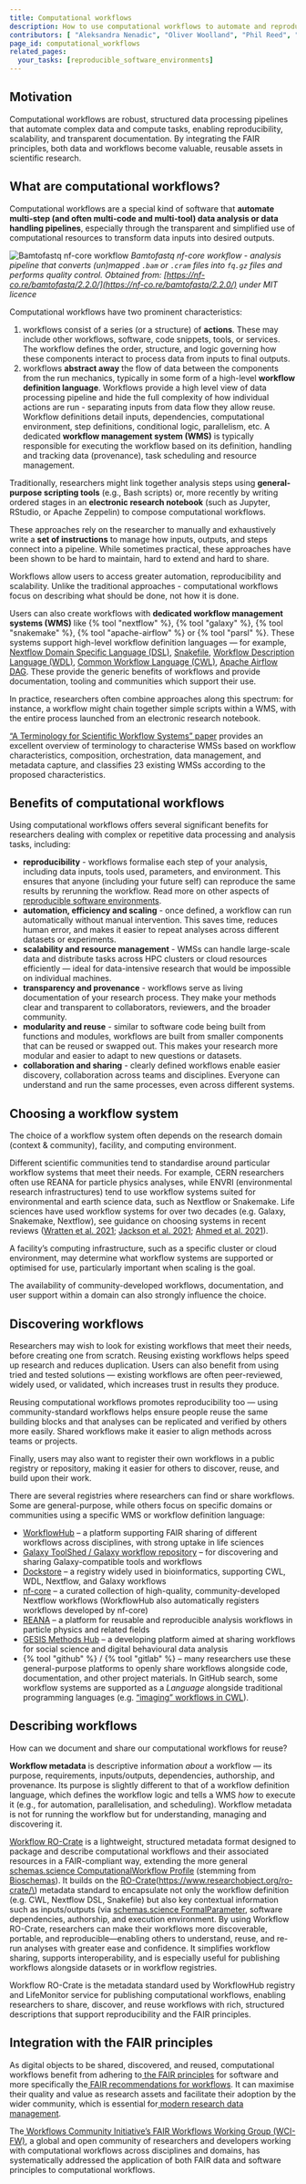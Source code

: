 ```yaml
---
title: Computational workflows
description: How to use computational workflows to automate and reproduce data pipelines?
contributors: [ "Aleksandra Nenadic", "Oliver Woolland", "Phil Reed", "Shoaib Sufi", "Nick Juty", "Douglas Lowe", "Stian Soiland-Reyes"]
page_id: computational_workflows
related_pages:
  your_tasks: [reproducible_software_environments]
---
```


## Motivation

Computational workflows are robust, structured data processing pipelines that automate complex data and compute tasks, enabling reproducibility, scalability, and transparent documentation. 
By integrating the FAIR principles, both data and workflows become valuable, reusable assets in scientific research.

## What are computational workflows?

Computational workflows are a special kind of software that **automate multi-step (and often multi-code and multi-tool) data analysis or data handling pipelines**, 
especially through the transparent and simplified use of computational resources to transform data inputs into desired outputs.

![Bamtofastq nf-core workflow](../../images/nf-core-bamtofastq-subway.png)
*Bamtofastq nf-core workflow - analysis pipeline that converts (un)mapped <code>.bam</code> or <code>.cram</code> files into <code>fq.gz</code> files and performs quality control. Obtained from: [https://nf-co.re/bamtofastq/2.2.0/](https://nf-co.re/bamtofastq/2.2.0/) under MIT licence*

Computational workflows have two prominent characteristics:

1. workflows consist of a series (or a structure) of **actions**. 
These may include other workflows, software, code snippets, tools, or services. 
The workflow defines the order, structure, and logic governing how these components interact to process data from inputs to final outputs.
2. workflows **abstract away** the flow of data between the components from the run mechanics, typically in some form of a high-level **workflow definition language**. 
Workflows provide a high level view of data processing pipeline and hide the full complexity of how individual actions are run - separating inputs from data flow they allow reuse. 
Workflow definitions detail inputs, dependencies, computational environment, step definitions, conditional logic, parallelism, etc. 
A dedicated **workflow management system (WMS)** is typically responsible for executing the workflow based on its definition, handling and tracking data (provenance), task scheduling and resource management.

Traditionally, researchers might link together analysis steps using **general-purpose scripting tools** (e.g., Bash scripts) or, more recently by writing ordered stages in an **electronic research notebook** (such as Jupyter, RStudio, or Apache Zeppelin) to compose computational workflows.

These approaches rely on the researcher to manually and exhaustively write a **set of instructions** to manage how inputs, outputs, and steps connect into a pipeline. 
While sometimes practical, these approaches have been shown to be hard to maintain, hard to extend and hard to share.

Workflows allow users to access greater automation, reproducibility and scalability. 
Unlike the traditional approaches - computational workflows focus on describing what should be done, not how it is done.

Users can also create workflows with **dedicated workflow management systems (WMS)** like {% tool "nextflow" %}, {% tool "galaxy" %}, {% tool "snakemake" %}, {% tool "apache-airflow" %} or {% tool "parsl" %}.
These systems support high-level workflow definition languages — for example, [Nextflow Domain Specific Language (DSL)][nextflow-dsl], [Snakefile][snakefile], [Workflow Description Language (WDL)][wdl], [Common Workflow Language (CWL)][cwl], [Apache Airflow DAG][apache-airflow-dag].
These provide the generic benefits of workflows and provide documentation, tooling and communities which support their use.

In practice, researchers often combine approaches along this spectrum: for instance, a workflow might chain together simple scripts within a WMS, with the entire process launched from an electronic research notebook.

[“A Terminology for Scientific Workflow Systems” paper](https://doi.org/10.1016/j.future.2025.107974) provides an excellent overview of terminology to characterise WMSs based on workflow characteristics, composition, orchestration, data management, and metadata capture, and classifies 23 existing WMSs according to the proposed characteristics.

## Benefits of computational workflows

Using computational workflows offers several significant benefits for researchers dealing with complex or repetitive data processing and analysis tasks, including:

* **reproducibility** - workflows formalise each step of your analysis, including data inputs, tools used, parameters, and environment. This ensures that anyone (including your future self) can reproduce the same results by rerunning the workflow. Read more on other aspects of[ reproducible software environments](/reproducible_software_environments).
* **automation, efficiency and scaling** - once defined, a workflow can run automatically without manual intervention. This saves time, reduces human error, and makes it easier to repeat analyses across different datasets or experiments.
* **scalability and resource management** - WMSs can handle large-scale data and distribute tasks across HPC clusters or cloud resources efficiently — ideal for data-intensive research that would be impossible on individual machines.
* **transparency and provenance** - workflows serve as living documentation of your research process. They make your methods clear and transparent to collaborators, reviewers, and the broader community.
* **modularity and reuse** - similar to software code being built from functions and modules, workflows are built from smaller components that can be reused or swapped out. This makes your research more modular and easier to adapt to new questions or datasets.
* **collaboration and sharing** - clearly defined workflows enable easier discovery, collaboration across teams and disciplines. Everyone can understand and run the same processes, even across different systems.

## Choosing a workflow system

The choice of a workflow system often depends on the research domain (context & community), facility, and computing environment.

Different scientific communities tend to standardise around particular workflow systems that meet their needs. 
For example, CERN researchers often use REANA for particle physics analyses, while ENVRI (environmental research infrastructures) tend to use workflow systems suited for environmental and earth science data, such as Nextflow or Snakemake. 
Life sciences have used workflow systems for over two decades (e.g. Galaxy, Snakemake, Nextflow), see guidance on choosing systems in recent reviews ([Wratten et al. 2021](https://doi.org/10.1038/s41592-021-01254-9); [Jackson et al. 2021](https://doi.org/10.1371/journal.pcbi.1008622); [Ahmed et al. 2021](https://www.nature.com/articles/s41598-021-99288-8#citeas)).

A facility’s computing infrastructure, such as a specific cluster or cloud environment, may determine what workflow systems are supported or optimised for use, particularly important when scaling is the goal.

The availability of community-developed workflows, documentation, and user support within a domain can also strongly influence the choice.

## Discovering workflows

Researchers may wish to look for existing workflows that meet their needs, before creating one from scratch. Reusing existing workflows helps speed up research and reduces duplication. Users can also benefit from using tried and tested solutions — existing workflows are often peer-reviewed, widely used, or validated, which increases trust in results they produce.

Reusing computational workflows promotes reproducibility too — using community-standard workflows helps ensure people reuse the same building blocks and that analyses can be replicated and verified by others more easily. Shared workflows make it easier to align methods across teams or projects.

Finally, users may also want to register their own workflows in a public registry or repository, making it easier for others to discover, reuse, and build upon their work.

There are several registries where researchers can find or share workflows. Some are general-purpose, while others focus on specific domains or communities using a specific WMS or workflow definition language:



* [WorkflowHub](workflowhub.eu) – a platform supporting FAIR sharing of different workflows across disciplines, with strong uptake in life sciences
* [Galaxy ToolShed / Galaxy workflow repository](https://galaxyproject.org/toolshed/) – for discovering and sharing Galaxy-compatible tools and workflows
* [Dockstore](https://dockstore.org/) – a registry widely used in bioinformatics, supporting CWL, WDL, Nextflow, and Galaxy workflows
* [nf-core](https://nf-co.re/) – a curated collection of high-quality, community-developed Nextflow workflows (WorkflowHub also automatically registers workflows developed by nf-core)
* [REANA](https://reanahub.io/) – a platform for reusable and reproducible analysis workflows in particle physics and related fields
* [GESIS Methods Hub](https://www.gesis.org/en/services/processing-and-analyzing-data/analyzing-digital-behavioral-data/gesis-methods-hub) – a developing platform aimed at sharing workflows for social science and digital behavioural data analysis
* {% tool "github" %} / {% tool "gitlab" %} – many researchers use these general-purpose platforms to openly share workflows alongside code, documentation, and other project materials. In GitHub search, some workflow systems are supported as a *Language* alongside traditional programming languages (e.g. [“imaging” workflows in CWL](https://github.com/search?q=imaging+language%3A%22Common+Workflow+Language%22+&type=repositories)).

## Describing workflows

How can we document and share our computational workflows for reuse?

**Workflow metadata** is descriptive information *about* a workflow — its purpose, requirements, inputs/outputs, dependencies, authorship, and provenance. 
Its purpose is slightly different to that of a workflow definition language, which defines the workflow logic and tells a WMS *how* to execute it (e.g., for automation, parallelisation, and scheduling). 
Workflow metadata is not for running the workflow but for understanding, managing and discovering it.

[Workflow RO-Crate](https://about.workflowhub.eu/Workflow-RO-Crate/) is a lightweight, structured metadata format designed to package and describe computational workflows and their associated resources in a FAIR-compliant way, extending the more general [schemas.science ComputationalWorkflow Profile](https://schemas.science/profiles/ComputationalWorkflow/) (stemming from [Bioschemas](https://bioschemas.org/)). 
It builds on the [RO-Crate](https://www.researchobject.org/ro-crate/\) metadata standard to encapsulate not only the workflow definition (e.g. CWL, Nextflow DSL, Snakefile) but also key contextual information such as inputs/outputs (via [schemas.science FormalParameter](https://schemas.science/profiles/FormalParameter/), software dependencies, authorship, and execution environment. By using Workflow RO-Crate, researchers can make their workflows more discoverable, portable, and reproducible—enabling others to understand, reuse, and re-run analyses with greater ease and confidence. It simplifies workflow sharing, supports interoperability, and is especially useful for publishing workflows alongside datasets or in workflow registries.

Workflow RO-Crate is the metadata standard used by WorkflowHub registry and LifeMonitor service for publishing computational workflows, enabling researchers to share, discover, and reuse workflows with rich, structured descriptions that support reproducibility and the FAIR principles.


## Integration with the FAIR principles

As digital objects to be shared, discovered, and reused, computational workflows benefit from adhering to[ the FAIR principles](/fair_rs) for software and more specifically the[ FAIR recommendations for workflows](https://doi.org/10.1038/s41597-025-04451-9). It can maximise their quality and value as research assets and facilitate their adoption by the wider community, which is essential for[ modern research data management](https://rdmkit.elixir-europe.org/).

The[ Workflows Community Initiative’s FAIR Workflows Working Group (WCI-FW)](https://workflows.community/groups/fair/), a global and open community of researchers and developers working with computational workflows across disciplines and domains, has systematically addressed the application of both FAIR data and software principles to computational workflows.

[apache-airflow-dag]: https://airflow.apache.org/docs/apache-airflow/stable/core-concepts/dags.html
[cwl]: https://www.commonwl.org/
[wdl]: https://openwdl.org/
[snakefile]: https://snakemake.readthedocs.io/en/stable/snakefiles/writing_snakefiles.html
[nextflow-dsl]: https://www.nextflow.io/docs/latest/reference/syntax.html
[rdmkit]: https://rdmkit.elixir-europe.org/
[WCI-FW]: https://workflows.community/groups/fair/
[fair-workflows]: https://doi.org/10.1038/s41597-025-04451-9
[wf-ro-crate]: https://about.workflowhub.eu/Workflow-RO-Crate/
[ro-crate]: https://www.researchobject.org/ro-crate/\
[bioschemas-wf-profile]: https://bioschemas.org/profiles/ComputationalWorkflow/1.0-RELEASE
[bioschemas-formal-parameter]: https://bioschemas.org/types/FormalParameter/1.0-RELEASE
[reana]: https://reanahub.io/
[galaxy-toolshed]: https://galaxyproject.org/toolshed/
[dockstore]: https://dockstore.org/
[nf-core]: https://nf-co.re/
[gesis-methods-hub]: https://www.gesis.org/en/services/processing-and-analyzing-data/analyzing-digital-behavioral-data/gesis-methods-hub
[wms-terminology]: https://arxiv.org/abs/2506.07838

